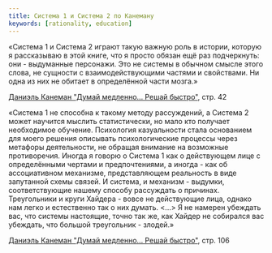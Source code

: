 ```yaml
---
title: Система 1 и Система 2 по Канеману
keywords: [rationality, education]
---
```


«Система 1 и Система 2 играют такую важную роль в истории, которую я рассказываю в этой книге, что я просто обязан ещё раз подчеркнуть: они - выдуманные персонажи. Это не системы в обычном смысле этого слова, не сущности с взаимодействующими частями и свойствами. Ни одна из них не обитает в определённой части мозга.»

[Даниэль Канеман "Думай медленно... Решай быстро"](pxfc.md), стр. 42


«Система 1 не способна к такому методу рассуждений, а Система 2 может научится мыслить
статистически, но мало кто получает необходимое обучение.
Психология казуальности стала основанием для моего решения описывать психологические
процессы через метафоры деятельности, не обращая внимание на возможные противоречия.
Иногда я говорю о Система 1 как о действующем лице с определёнными чертами и предпочтениями,
а иногда - как об ассоциативном механизме, представляющем реальность в виде запутанной
схемы связей. И система, и механизм - выдумки, соответствующие нашему способу рассуждать
о причинах. Треугольники и круги Хайдера - вовсе не действующие лица, однако нам легко
и естественно так о них думать. <...> Я не намерен убеждать вас, что системы настоящие,
точно так же, как Хайдер не собирался вас убеждать, что большой треугольник - злодей.»

[Даниэль Канеман "Думай медленно... Решай быстро"](pxfc.md), стр. 106
